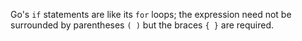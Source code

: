 


Go's `if` statements are like its `for` loops; the expression need not be
surrounded by parentheses `( )` but the braces `{ }` are required.

